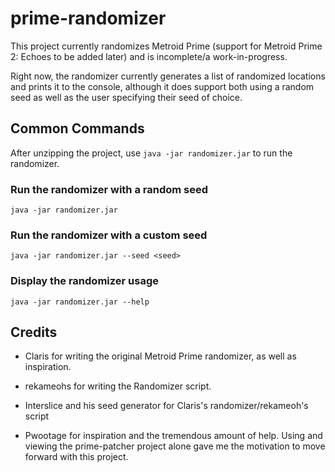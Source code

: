 # prime-randomizer
This project currently randomizes Metroid Prime (support for Metroid Prime 2: Echoes to be added later) and is incomplete/a work-in-progress.

Right now, the randomizer currently generates a list of randomized locations and prints it to the console, although it does support both using a random seed as well as the user specifying their seed of choice.

## Common Commands

After unzipping the project, use `java -jar randomizer.jar` to run the randomizer.

### Run the randomizer with a random seed

`java -jar randomizer.jar`

### Run the randomizer with a custom seed

`java -jar randomizer.jar --seed <seed>`

### Display the randomizer usage

`java -jar randomizer.jar --help`

## Credits

* Claris for writing the original Metroid Prime randomizer, as well as inspiration.

* rekameohs for writing the Randomizer script.

* Interslice and his seed generator for Claris's randomizer/rekameoh's script

* Pwootage for inspiration and the tremendous amount of help. Using and viewing the prime-patcher project alone gave me the motivation to move forward with this project.
